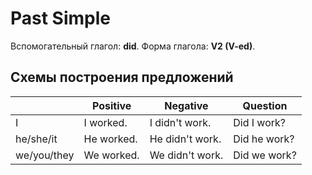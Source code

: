 # Past Simple

Вспомогательный глагол: **did**.
Форма глагола: **V2 (V-ed)**.

## Схемы построения предложений

|             | Positive   | Negative        | Question     |
| ----------- | ---------- | --------------- | ------------ |
| I           | I worked.  | I didn't work.  | Did I work?  |
| he/she/it   | He worked. | He didn't work. | Did he work? |
| we/you/they | We worked. | We didn't work. | Did we work? |


